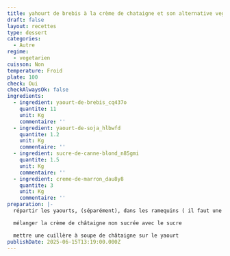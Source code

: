 ```yaml
---
title: yahourt de brebis à la crème de chataigne et son alternative vegan
draft: false
layout: recettes
type: dessert
categories:
  - Autre
regime:
  - vegetarien
cuisson: Non
temperature: Froid
plate: 100
check: Oui
checkAlwaysOk: false
ingredients:
  - ingredient: yaourt-de-brebis_cq437o
    quantite: 11
    unit: Kg
    commentaire: ''
  - ingredient: yaourt-de-soja_hlbwfd
    quantite: 1.2
    unit: Kg
    commentaire: ''
  - ingredient: sucre-de-canne-blond_n85gmi
    quantite: 1.5
    unit: Kg
    commentaire: ''
  - ingredient: creme-de-marron_dau8y8
    quantite: 3
    unit: Kg
    commentaire: ''
preparation: |-
  répartir les yaourts, (séparément), dans les ramequins ( il faut une 30aine de vegan)avec une dose de 125gr par personne ( c'est la contenance d'un yaourt).

  mélanger la crème de châtaigne non sucrée avec le sucre

  mettre une cuillère à soupe de châtaigne sur le yaourt
publishDate: 2025-06-15T13:19:00.000Z
---
```

